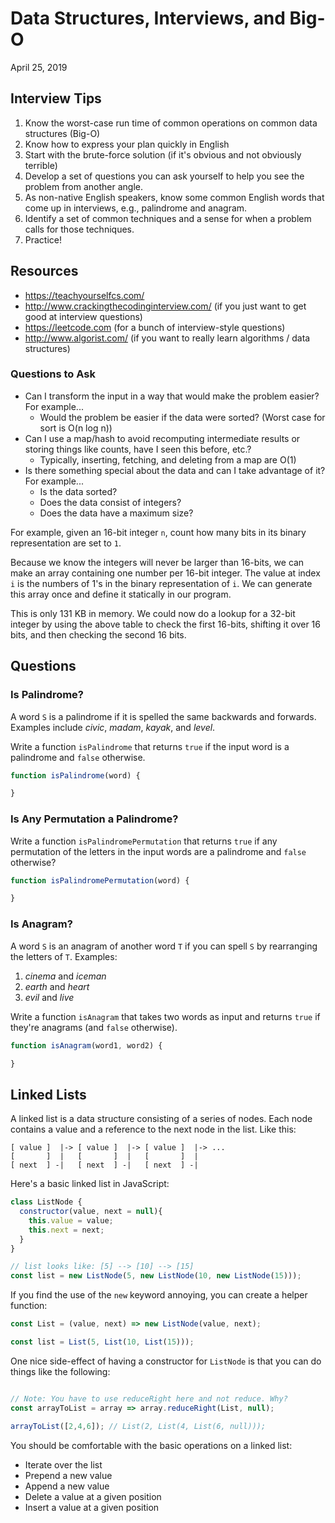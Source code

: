# Data Structures, Interviews, and Big-O

April 25, 2019

## Interview Tips

1. Know the worst-case run time of common operations on common data structures (Big-O)
1. Know how to express your plan quickly in English
1. Start with the brute-force solution (if it's obvious and not obviously terrible)
1. Develop a set of questions you can ask yourself to help you see the problem from another angle.
1. As non-native English speakers, know some common English words that come up in interviews, e.g., palindrome and anagram.
1. Identify a set of common techniques and a sense for when a problem calls for those techniques.
1. Practice!

## Resources

- https://teachyourselfcs.com/
- http://www.crackingthecodinginterview.com/ (if you just want to get good at interview questions)
- https://leetcode.com (for a bunch of interview-style questions)
- http://www.algorist.com/ (if you want to really learn algorithms / data structures)

### Questions to Ask

- Can I transform the input in a way that would make the problem easier?  For example...
  - Would the problem be easier if the data were sorted? (Worst case for sort is O(n log n))
- Can I use a map/hash to avoid recomputing intermediate results or storing things like counts, have I seen this before, etc.?
  - Typically, inserting, fetching, and deleting from a map are O(1)
- Is there something special about the data and can I take advantage of it? For example...
  - Is the data sorted?
  - Does the data consist of integers?
  - Does the data have a maximum size?

For example, given an 16-bit integer `n`, count how many bits in its binary representation are set to `1`.

Because we know the integers will never be larger than 16-bits, we can make an array containing one number per 16-bit integer.  The value at index `i` is the numbers of 1's in the binary representation of `i`.  We can generate this array once and define it statically in our program.

This is only 131 KB in memory.  We could now do a lookup for a 32-bit integer by using the above table to check the first 16-bits, shifting it over 16 bits, and then checking the second 16 bits.

## Questions

### Is Palindrome?

A word `S` is a palindrome if it is spelled the same backwards and forwards.  Examples include _civic_, _madam_, _kayak_, and _level_.

Write a function `isPalindrome` that returns `true` if the input word is a palindrome and `false` otherwise.

```javascript
function isPalindrome(word) {

}
```

### Is Any Permutation a Palindrome?

Write a function `isPalindromePermutation` that returns `true` if any permutation of the letters in the input words are a palindrome and `false` otherwise?


```javascript
function isPalindromePermutation(word) {

}
```

### Is Anagram?

A word `S` is an anagram of another word `T` if you can spell `S` by rearranging the letters of `T`.  Examples:

1. _cinema_ and _iceman_
1. _earth_ and _heart_
1. _evil_ and _live_

Write a function `isAnagram` that takes two words as input and returns `true` if they're anagrams (and `false` otherwise).

```javascript
function isAnagram(word1, word2) {

}
```


## Linked Lists

A linked list is a data structure consisting of a series of nodes. Each node contains a value and a reference to the next node in the list.  Like this:

```
[ value ]  |-> [ value ]  |-> [ value ]  |-> ...
[       ]  |   [       ]  |   [       ]  |
[ next  ] -|   [ next  ] -|   [ next  ] -|
```

Here's a basic linked list in JavaScript:

```javascript
class ListNode {
  constructor(value, next = null){
    this.value = value;
    this.next = next;
  }
}

// list looks like: [5] --> [10] --> [15]
const list = new ListNode(5, new ListNode(10, new ListNode(15)));
```

If you find the use of the `new` keyword annoying, you can create a helper function:

```javascript
const List = (value, next) => new ListNode(value, next);

const list = List(5, List(10, List(15)));
```

One nice side-effect of having a constructor for `ListNode` is that you can do things like the following:

```javascript

// Note: You have to use reduceRight here and not reduce. Why?
const arrayToList = array => array.reduceRight(List, null);

arrayToList([2,4,6]); // List(2, List(4, List(6, null)));
```

You should be comfortable with the basic operations on a linked list:

- Iterate over the list
- Prepend a new value
- Append a new value
- Delete a value at a given position
- Insert a value at a given position
